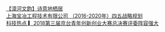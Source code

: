   
[【漳河文韵】诗意地栖居](http://www.dianyue.me/archives/843/7tp0tbp0j93i4qmr/)  
[上海宝冶工程技术有限公司 （2016-2020年）四五战略规划](http://www.dianyue.me/archives/748/5pcb8bhkfkjwwwpr/)  
[科技热点 ▎2018第三届京台青年创新创业大赛总决赛评委阵容强大](http://www.dianyue.me/archives/833/zl5ej7tjdri3cu95/)